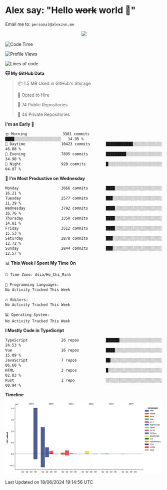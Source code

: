 # Alex say: "Hello ~~work~~ world 🐾"
Email me to: `personal@alexzvn.me`


<p align=center>
  <a href="https://skillicons.dev">
    <img src="https://skillicons.dev/icons?i=ts,js,php,nodejs,bun,vue,nuxt,react,svelte,tauri,laravel,rust,mongodb,docker,electron,redis,rabbitmq,tailwind,git,cloudflare,elysia,mysql,nginx,rollupjs,sentry,ubuntu,yarn,html,css,vite" />
  </a>
</p>

<!--START_SECTION:waka-->
![Code Time](http://img.shields.io/badge/Code%20Time-1%2C066%20hrs%2055%20mins-blue)

![Profile Views](http://img.shields.io/badge/Profile%20Views-30-blue)

![Lines of code](https://img.shields.io/badge/From%20Hello%20World%20I%27ve%20Written-40.4%20million%20lines%20of%20code-blue)

**🐱 My GitHub Data** 

> 📦 1.5 MB Used in GitHub's Storage 
 > 
> 💼 Opted to Hire
 > 
> 📜 74 Public Repositories 
 > 
> 🔑 46 Private Repositories 
 > 
**I'm an Early 🐤** 

```text
🌞 Morning                3381 commits        ████░░░░░░░░░░░░░░░░░░░░░   14.95 % 
🌆 Daytime                10423 commits       ████████████░░░░░░░░░░░░░   46.08 % 
🌃 Evening                7895 commits        █████████░░░░░░░░░░░░░░░░   34.90 % 
🌙 Night                  920 commits         █░░░░░░░░░░░░░░░░░░░░░░░░   04.07 % 
```
📅 **I'm Most Productive on Wednesday** 

```text
Monday                   3666 commits        ████░░░░░░░░░░░░░░░░░░░░░   16.21 % 
Tuesday                  2577 commits        ███░░░░░░░░░░░░░░░░░░░░░░   11.39 % 
Wednesday                3792 commits        ████░░░░░░░░░░░░░░░░░░░░░   16.76 % 
Thursday                 3350 commits        ████░░░░░░░░░░░░░░░░░░░░░   14.81 % 
Friday                   3512 commits        ████░░░░░░░░░░░░░░░░░░░░░   15.53 % 
Saturday                 2878 commits        ███░░░░░░░░░░░░░░░░░░░░░░   12.72 % 
Sunday                   2844 commits        ███░░░░░░░░░░░░░░░░░░░░░░   12.57 % 
```


📊 **This Week I Spent My Time On** 

```text
🕑︎ Time Zone: Asia/Ho_Chi_Minh

💬 Programming Languages: 
No Activity Tracked This Week

🔥 Editors: 
No Activity Tracked This Week

💻 Operating System: 
No Activity Tracked This Week
```

**I Mostly Code in TypeScript** 

```text
TypeScript               26 repos            ██████░░░░░░░░░░░░░░░░░░░   24.53 % 
Vue                      16 repos            ████░░░░░░░░░░░░░░░░░░░░░   15.09 % 
JavaScript               7 repos             ██░░░░░░░░░░░░░░░░░░░░░░░   06.60 % 
HTML                     3 repos             █░░░░░░░░░░░░░░░░░░░░░░░░   02.83 % 
Rust                     1 repo              ░░░░░░░░░░░░░░░░░░░░░░░░░   00.94 % 
```



**Timeline**

![Lines of Code chart](https://raw.githubusercontent.com/alexzvn/alexzvn/main/assets/bar_graph.png)


 Last Updated on 18/06/2024 19:14:56 UTC
<!--END_SECTION:waka-->

